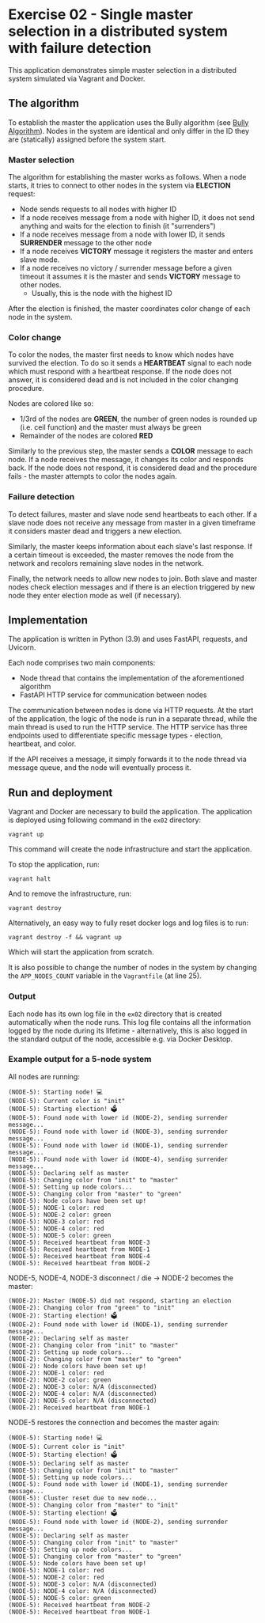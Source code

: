 # Exercise 02 - Single master selection in a distributed system with failure detection

This application demonstrates simple master selection in a distributed system
simulated via Vagrant and Docker.

## The algorithm

To establish the master the application uses the Bully algorithm
(see [Bully Algorithm](https://www.wikiwand.com/en/Bully_algorithm)). Nodes in the system are identical and only differ
in the ID they are (statically) assigned before the system start.


### Master selection
The algorithm for establishing the master works as follows. When a node starts, it tries to connect to other nodes in
the system via **ELECTION** request:

- Node sends requests to all nodes with higher ID
- If a node receives message from a node with higher ID, it does not send anything and waits for the election to finish (it "surrenders")
- If a node receives message from a node with lower ID, it sends **SURRENDER** message to the other node
- If a node receives **VICTORY** message it registers the master and enters slave mode.
- If a node receives no victory / surrender message before a given timeout it assumes it is the master and sends
  **VICTORY** message to other nodes.
  - Usually, this is the node with the highest ID

After the election is finished, the master coordinates color change of each node in the system.

### Color change

To color the nodes, the master first needs to know which nodes have survived the election. To do so it sends a **HEARTBEAT**
signal to each node which must respond with a heartbeat response. If the node does not answer, it is considered dead and is not included in
the color changing procedure.

Nodes are colored like so:
 - 1/3rd of the nodes are **GREEN**, the number of green nodes is rounded up (i.e. ceil function) and the master must always be green
 - Remainder of the nodes are colored **RED**

Similarly to the previous step, the master sends a **COLOR** message to each node. If a node receives the message, it changes its
color and responds back. If the node does not respond, it is considered dead and the procedure fails - the master attempts to color the nodes again.


### Failure detection

To detect failures, master and slave node send heartbeats to each other. If a slave node does not receive any message from master in a given timeframe it considers master dead and triggers a new election.

Similarly, the master keeps information about each slave's last response. If a certain timeout is exceeded, the master removes the node from the network and recolors remaining slave nodes in the network.

Finally, the network needs to allow new nodes to join. Both slave and master nodes check election messages and if there is an election triggered by new node they enter election mode as well (if necessary).

## Implementation

The application is written in Python (3.9) and uses FastAPI, requests, and Uvicorn.

Each node comprises two main components:
- Node thread that contains the implementation of the aforementioned algorithm
- FastAPI HTTP service for communication between nodes

The communication between nodes is done via HTTP requests. At the start of the application, the logic of the node is
run in a separate thread, while the main thread is used to run the HTTP service. The HTTP service has three endpoints used to differentiate specific message types - election, heartbeat, and color.

If the API receives a message, it simply forwards it to the node thread via message queue, and the node will eventually process it. 

## Run and deployment

Vagrant and Docker are necessary to build the application. The application is deployed using following command in the `ex02` directory:

```
vagrant up
```

This command will create the node infrastructure and start the application. 

To stop the application, run:

```
vagrant halt
```

And to remove the infrastructure, run:

```
vagrant destroy
```

Alternatively, an easy way to fully reset docker logs and log files is to run:
```
vagrant destroy -f && vagrant up
```

Which will start the application from scratch.

It is also possible to change the number of nodes in the system by changing the 
`APP_NODES_COUNT` variable in the `Vagrantfile` (at line 25).

### Output

Each node has its own log file in the `ex02` directory that is created automatically when the node runs.
This log file contains all the information logged by the node during its lifetime - alternatively, this
is also logged in the standard output of the node, accessible e.g. via Docker Desktop.

### Example output for a 5-node system

All nodes are running:
```
(NODE-5): Starting node! 💻
(NODE-5): Current color is "init"
(NODE-5): Starting election! 🗳️
(NODE-5): Found node with lower id (NODE-2), sending surrender message...
(NODE-5): Found node with lower id (NODE-3), sending surrender message...
(NODE-5): Found node with lower id (NODE-1), sending surrender message...
(NODE-5): Found node with lower id (NODE-4), sending surrender message...
(NODE-5): Declaring self as master
(NODE-5): Changing color from "init" to "master"
(NODE-5): Setting up node colors...
(NODE-5): Changing color from "master" to "green"
(NODE-5): Node colors have been set up!
(NODE-5): NODE-1 color: red
(NODE-5): NODE-2 color: green
(NODE-5): NODE-3 color: red
(NODE-5): NODE-4 color: red
(NODE-5): NODE-5 color: green
(NODE-5): Received heartbeat from NODE-3
(NODE-5): Received heartbeat from NODE-1
(NODE-5): Received heartbeat from NODE-4
(NODE-5): Received heartbeat from NODE-2
```

NODE-5, NODE-4, NODE-3 disconnect / die -> NODE-2 becomes the master:
```
(NODE-2): Master (NODE-5) did not respond, starting an election
(NODE-2): Changing color from "green" to "init"
(NODE-2): Starting election! 🗳️
(NODE-2): Found node with lower id (NODE-1), sending surrender message...
(NODE-2): Declaring self as master
(NODE-2): Changing color from "init" to "master"
(NODE-2): Setting up node colors...
(NODE-2): Changing color from "master" to "green"
(NODE-2): Node colors have been set up!
(NODE-2): NODE-1 color: red
(NODE-2): NODE-2 color: green
(NODE-2): NODE-3 color: N/A (disconnected)
(NODE-2): NODE-4 color: N/A (disconnected)
(NODE-2): NODE-5 color: N/A (disconnected)
(NODE-2): Received heartbeat from NODE-1

```

NODE-5 restores the connection and becomes the master again:
```
(NODE-5): Starting node! 💻
(NODE-5): Current color is "init"
(NODE-5): Starting election! 🗳️
(NODE-5): Declaring self as master
(NODE-5): Changing color from "init" to "master"
(NODE-5): Setting up node colors...
(NODE-5): Found node with lower id (NODE-1), sending surrender message...
(NODE-5): Cluster reset due to new node...
(NODE-5): Changing color from "master" to "init"
(NODE-5): Starting election! 🗳️
(NODE-5): Found node with lower id (NODE-2), sending surrender message...
(NODE-5): Declaring self as master
(NODE-5): Changing color from "init" to "master"
(NODE-5): Setting up node colors...
(NODE-5): Changing color from "master" to "green"
(NODE-5): Node colors have been set up!
(NODE-5): NODE-1 color: red
(NODE-5): NODE-2 color: red
(NODE-5): NODE-3 color: N/A (disconnected)
(NODE-5): NODE-4 color: N/A (disconnected)
(NODE-5): NODE-5 color: green
(NODE-5): Received heartbeat from NODE-2
(NODE-5): Received heartbeat from NODE-1
```
